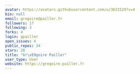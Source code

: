 ```yaml
---
avatar: https://avatars.githubusercontent.com/u/3621529?v=4
bio: null
email: gregoire@pailler.fr
followers: 17
following: 3
forks: 4
login: gpailler
open_issues: 4
public_repos: 34
stars: 20
title: "Gr\xE9goire Pailler"
user_type: User
website: https://gregoire.pailler.fr
---
```

